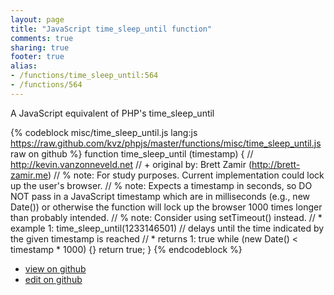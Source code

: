 ```yaml
---
layout: page
title: "JavaScript time_sleep_until function"
comments: true
sharing: true
footer: true
alias:
- /functions/time_sleep_until:564
- /functions/564
---
```

A JavaScript equivalent of PHP's time_sleep_until

{% codeblock misc/time_sleep_until.js lang:js https://raw.github.com/kvz/phpjs/master/functions/misc/time_sleep_until.js raw on github %}
function time_sleep_until (timestamp) {
    // http://kevin.vanzonneveld.net
    // +   original by: Brett Zamir (http://brett-zamir.me)
    // %          note: For study purposes. Current implementation could lock up the user's browser.
    // %          note: Expects a timestamp in seconds, so DO NOT pass in a JavaScript timestamp which are in milliseconds (e.g., new Date()) or otherwise the function will lock up the browser 1000 times longer than probably intended.
    // %          note: Consider using setTimeout() instead.
    // *     example 1: time_sleep_until(1233146501) // delays until the time indicated by the given timestamp is reached
    // *     returns 1: true
    while (new Date() < timestamp * 1000) {}
    return true;
}
{% endcodeblock %}

 - [view on github](https://github.com/kvz/phpjs/blob/master/functions/misc/time_sleep_until.js)
 - [edit on github](https://github.com/kvz/phpjs/edit/master/functions/misc/time_sleep_until.js)
